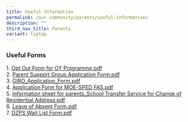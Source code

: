 ```yaml
---
title: Useful Information
permalink: /our-community/parents/useful-information/
description: ""
third_nav_title: Parents
variant: tiptap
---
```

<h3>Useful Forms</h3>
<p>1. <a href="/files/Opt%20Out%20Form%20for%20GY%20Programme.pdf" rel="noopener noreferrer nofollow" target="_blank">Opt Out Form for GY Programme.pdf</a> 
<br>2. <a href="/files/Parent%20Support%20Group%20Application%20Form.pdf" rel="noopener noreferrer nofollow" target="_blank">Parent Support Group Application Form.pdf</a> 
<br>3. <a href="/files/GIRO_Application_Form.pdf" rel="noopener noreferrer nofollow" target="_blank">GIRO_Application_Form.pdf</a>
<br>4. <a href="/files/Application%20Form%20for%20MOE-SPED%20FAS.pdf" rel="noopener noreferrer nofollow" target="_blank">Application Form for MOE-SPED FAS.pdf</a> 
<br>5. <a href="/files/Information%20sheet%20for%20parents.pdf" rel="noopener noreferrer nofollow" target="_blank">Information sheet for parents_School Transfer Service for Change of Residential Address.pdf</a> 
<br>6. <a href="/files/2040_001.pdf" rel="noopener noreferrer nofollow" target="_blank">Leave of Absent Form.pdf</a>
<br>7. <a href="/files/DZPS_Wait_List_Form__2024.pdf" rel="noopener nofollow" target="_blank">DZPS Wait List Form.pdf</a>
</p>